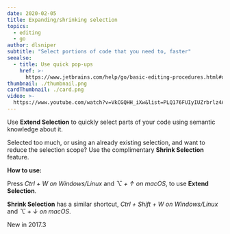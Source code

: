 ```yaml
---
date: 2020-02-05
title: Expanding/shrinking selection
topics:
  - editing
  - go
author: dlsniper
subtitle: "Select portions of code that you need to, faster"
seealso:
  - title: Use quick pop-ups
    href: >-
      https://www.jetbrains.com/help/go/basic-editing-procedures.html#quick_popups
thumbnail: ./thumbnail.png
cardThumbnail: ./card.png
video: >-
  https://www.youtube.com/watch?v=VkCGQHH_iXw&list=PLQ176FUIyIUZrbrlz4AY1V8VzBJKZyVlW&index=46
---
```


Use **Extend Selection** to quickly select parts of your code using semantic knowledge about it.

Selected too much, or using an already existing selection, and want to reduce the selection scope? Use the complimentary **Shrink Selection** feature.

**How to use:**

Press _Ctrl + W on Windows/Linux_ and _⌥ + ↑ on macOS_, to use **Extend Selection**.

**Shrink Selection** has a similar shortcut, _Ctrl + Shift + W on Windows/Linux_ and _⌥ + ↓ on macOS_.

<span class="tag is-rounded">New in 2017.3</span>

